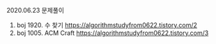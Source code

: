 2020.06.23 문제풀이
1. boj 1920. 수 찾기 https://algorithmstudyfrom0622.tistory.com/2
2. boj 1005. ACM Craft https://algorithmstudyfrom0622.tistory.com/3
